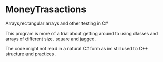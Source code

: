 # MoneyTrasactions
Arrays,rectangular arrays and other testing in C#

This program is more of a trial about getting around to using classes and arrays of different size, square and jagged. 

The code might not read in a natural C# form as im still used to C++ structure and practices.
